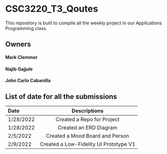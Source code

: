 # CSC3220_T3_Qoutes

This repository is built to compile all the weekly project in our Applications Programming class. 

## Owners

#### Mark Clemmer

#### Najib Gajjule

#### John Carlo Cabanilla

## List of date for all the submissions


| Date | Descriptions |
| :---         |     :---:      |
| 1/28/2022   | Created a Repo for Project     | 
| 1/28/2022     | Created an ERD Diagram       | 
| 2/5/2022     | Created a Mood Board and Person       | 
| 2/9/2022 | Created a Low-Fidelity UI Prototype V1| 
